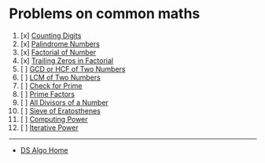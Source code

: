 # Problems on common maths

1. [x] [Counting Digits](counting-digits.md)
2. [x] [Palindrome Numbers](palindrome-numbers.md)
3. [x] [Factorial of Number](factorial-of-number.md)
4. [x] [Trailing Zeros in Factorial](trailing-zeros-in-factorial.md)
5. [ ] [GCD or HCF of Two Numbers](gcd-or-hcf-of-two-numbers.md)
6. [ ] [LCM of Two Numbers](lcm-of-two-numbers.md)
7. [ ] [Check for Prime](check-for-prime.md)
8. [ ] [Prime Factors](prime-factors.md)
9. [ ] [All Divisors of a Number](all-divisors-of-a-number.md)
10. [ ] [Sieve of Eratosthenes](sieve-of-eratosthenes.md)
11. [ ] [Computing Power](computing-power.md)
12. [ ] [Iterative Power](iterative-power.md)

___
* [DS Algo Home](../../README.md)
